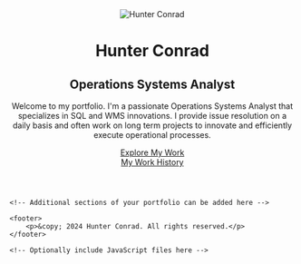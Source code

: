 <html lang="en">
<head>
    <meta charset="UTF-8">
    <meta name="viewport" content="width=device-width, initial-scale=1.0">
    <!-- Link your CSS file here if you have one -->
    <link rel="stylesheet" href="styles.css">
</head>
<body>
    <header class="hero-section">
        <div class="container">
            <div class="hero-content">
                <img src="profile.jpg" alt="Hunter Conrad" class="profile-photo">
                <h1>Hunter Conrad</h1>
                <h2>Operations Systems Analyst</h2>
                <p>Welcome to my portfolio. I'm a passionate Operations Systems Analyst that specializes in SQL and WMS innovations. I provide issue resolution on a daily basis and often work on long term projects to innovate and efficiently execute operational processes.</p>
                <div class="button-container">
                </div> <a href="#projects" class="cta-button">Explore My Work</a> </div>
                </div> <a href="Work-History" class="cta-button">My Work History</a> </div>
                </div>
            </div>
        </div>
    </header>

    <!-- Additional sections of your portfolio can be added here -->

    <footer>
        <p>&copy; 2024 Hunter Conrad. All rights reserved.</p>
    </footer>

    <!-- Optionally include JavaScript files here -->
</body>
</html>
